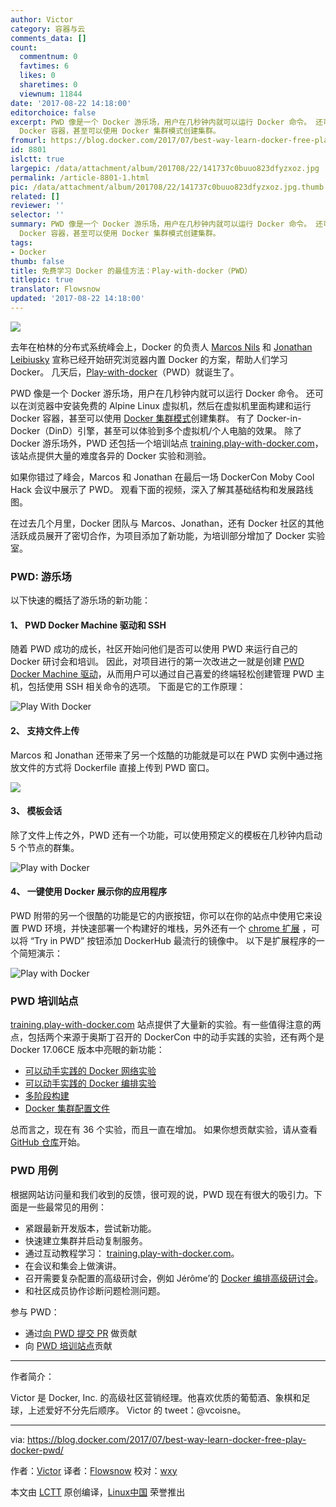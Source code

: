 ```yaml
---
author: Victor
category: 容器与云
comments_data: []
count:
  commentnum: 0
  favtimes: 6
  likes: 0
  sharetimes: 0
  viewnum: 11844
date: '2017-08-22 14:18:00'
editorchoice: false
excerpt: PWD 像是一个 Docker 游乐场，用户在几秒钟内就可以运行 Docker 命令。 还可以在浏览器中安装免费的 Alpine Linux 虚拟机，然后在虚拟机里面构建和运行
  Docker 容器，甚至可以使用 Docker 集群模式创建集群。
fromurl: https://blog.docker.com/2017/07/best-way-learn-docker-free-play-docker-pwd/
id: 8801
islctt: true
largepic: /data/attachment/album/201708/22/141737c0buuo823dfyzxoz.jpg
permalink: /article-8801-1.html
pic: /data/attachment/album/201708/22/141737c0buuo823dfyzxoz.jpg.thumb.jpg
related: []
reviewer: ''
selector: ''
summary: PWD 像是一个 Docker 游乐场，用户在几秒钟内就可以运行 Docker 命令。 还可以在浏览器中安装免费的 Alpine Linux 虚拟机，然后在虚拟机里面构建和运行
  Docker 容器，甚至可以使用 Docker 集群模式创建集群。
tags:
- Docker
thumb: false
title: 免费学习 Docker 的最佳方法：Play-with-docker（PWD）
titlepic: true
translator: Flowsnow
updated: '2017-08-22 14:18:00'
---
```


![](/data/attachment/album/201708/22/141737c0buuo823dfyzxoz.jpg)


去年在柏林的分布式系统峰会上，Docker 的负责人 [Marcos Nils](https://www.twitter.com/marcosnils) 和 [Jonathan Leibiusky](https://www.twitter.com/xetorthio) 宣称已经开始研究浏览器内置 Docker 的方案，帮助人们学习 Docker。 几天后，[Play-with-docker](http://play-with-docker.com/)（PWD）就诞生了。


PWD 像是一个 Docker 游乐场，用户在几秒钟内就可以运行 Docker 命令。 还可以在浏览器中安装免费的 Alpine Linux 虚拟机，然后在虚拟机里面构建和运行 Docker 容器，甚至可以使用 [Docker 集群模式](https://docs.docker.com/engine/swarm/)创建集群。 有了 Docker-in-Docker（DinD）引擎，甚至可以体验到多个虚拟机/个人电脑的效果。 除了 Docker 游乐场外，PWD 还包括一个培训站点 [training.play-with-docker.com](http://training.play-with-docker.com/)，该站点提供大量的难度各异的 Docker 实验和测验。


如果你错过了峰会，Marcos 和 Jonathan 在最后一场 DockerCon Moby Cool Hack 会议中展示了 PWD。 观看下面的视频，深入了解其基础结构和发展路线图。






在过去几个月里，Docker 团队与 Marcos、Jonathan，还有 Docker 社区的其他活跃成员展开了密切合作，为项目添加了新功能，为培训部分增加了 Docker 实验室。


### PWD: 游乐场


以下快速的概括了游乐场的新功能：


#### 1、 PWD Docker Machine 驱动和 SSH


随着 PWD 成功的成长，社区开始问他们是否可以使用 PWD 来运行自己的 Docker 研讨会和培训。 因此，对项目进行的第一次改进之一就是创建 [PWD Docker Machine 驱动](https://github.com/play-with-docker/docker-machine-driver-pwd/releases/tag/v0.0.5)，从而用户可以通过自己喜爱的终端轻松创建管理 PWD 主机，包括使用 SSH 相关命令的选项。 下面是它的工作原理：


![Play With Docker](/data/attachment/album/201708/22/141830o5beyvabi2i161w2.gif)


#### 2、 支持文件上传


Marcos 和 Jonathan 还带来了另一个炫酷的功能就是可以在 PWD 实例中通过拖放文件的方式将 Dockerfile 直接上传到 PWD 窗口。


![](/data/attachment/album/201708/22/141838yg4jvqggv4vddvcg.gif)


#### 3、 模板会话


除了文件上传之外，PWD 还有一个功能，可以使用预定义的模板在几秒钟内启动 5 个节点的群集。


![Play with Docker](/data/attachment/album/201708/22/141901xw8q5mqu07m1r8wb.gif)


#### 4、 一键使用 Docker 展示你的应用程序


PWD 附带的另一个很酷的功能是它的内嵌按钮，你可以在你的站点中使用它来设置 PWD 环境，并快速部署一个构建好的堆栈，另外还有一个 [chrome 扩展](https://chrome.google.com/webstore/detail/play-with-docker/kibbhpioncdhmamhflnnmfonadknnoan) ，可以将 “Try in PWD” 按钮添加 DockerHub 最流行的镜像中。 以下是扩展程序的一个简短演示：


![Play with Docker](/data/attachment/album/201708/22/141902r7794c409jbk0c7m.gif)


### PWD 培训站点


[training.play-with-docker.com](http://training.play-with-docker.com/) 站点提供了大量新的实验。有一些值得注意的两点，包括两个来源于奥斯丁召开的 DockerCon 中的动手实践的实验，还有两个是 Docker 17.06CE 版本中亮眼的新功能：


* [可以动手实践的 Docker 网络实验](http://training.play-with-docker.com/docker-networking-hol/)
* [可以动手实践的 Docker 编排实验](http://training.play-with-docker.com/orchestration-hol/)
* [多阶段构建](http://training.play-with-docker.com/multi-stage/)
* [Docker 集群配置文件](http://training.play-with-docker.com/swarm-config/)


总而言之，现在有 36 个实验，而且一直在增加。 如果你想贡献实验，请从查看 [GitHub 仓库](https://github.com/play-with-docker/play-with-docker.github.io)开始。


### PWD 用例


根据网站访问量和我们收到的反馈，很可观的说，PWD 现在有很大的吸引力。下面是一些最常见的用例：


* 紧跟最新开发版本，尝试新功能。
* 快速建立集群并启动复制服务。
* 通过互动教程学习： [training.play-with-docker.com](http://training.play-with-docker.com/)。
* 在会议和集会上做演讲。
* 召开需要复杂配置的高级研讨会，例如 Jérôme’的 [Docker 编排高级研讨会](https://github.com/docker/labs/tree/master/Docker-Orchestration)。
* 和社区成员协作诊断问题检测问题。


参与 PWD：


* 通过[向 PWD 提交 PR](https://github.com/play-with-docker/) 做贡献
* 向 [PWD 培训站点](https://github.com/play-with-docker/training)贡献




---


作者简介：


Victor 是 Docker, Inc. 的高级社区营销经理。他喜欢优质的葡萄酒、象棋和足球，上述爱好不分先后顺序。 Victor 的 tweet：@vcoisne。




---


via: <https://blog.docker.com/2017/07/best-way-learn-docker-free-play-docker-pwd/>


作者：[Victor](https://blog.docker.com/author/victor_c/) 译者：[Flowsnow](https://github.com/Flowsnow) 校对：[wxy](https://github.com/wxy)


本文由 [LCTT](https://github.com/LCTT/TranslateProject) 原创编译，[Linux中国](https://linux.cn/) 荣誉推出